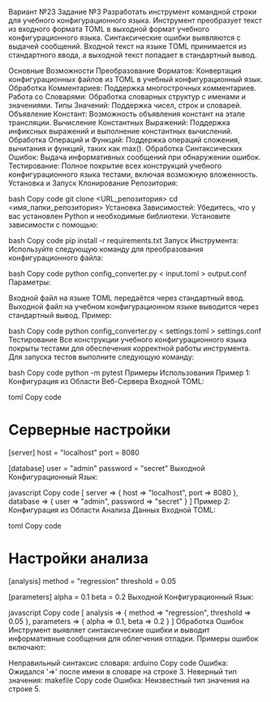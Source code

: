 Вариант №23
Задание №3
Разработать инструмент командной строки для учебного конфигурационного языка. Инструмент преобразует текст из входного формата TOML в выходной формат учебного конфигурационного языка. Синтаксические ошибки выявляются с выдачей сообщений. Входной текст на языке TOML принимается из стандартного ввода, а выходной текст попадает в стандартный вывод.

Основные Возможности
Преобразование Форматов: Конвертация конфигурационных файлов из TOML в учебный конфигурационный язык.
Обработка Комментариев: Поддержка многострочных комментариев.
Работа со Словарями: Обработка словарных структур с именами и значениями.
Типы Значений: Поддержка чисел, строк и словарей.
Объявление Констант: Возможность объявления констант на этапе трансляции.
Вычисление Константных Выражений: Поддержка инфиксных выражений и выполнение константных вычислений.
Обработка Операций и Функций: Поддержка операций сложения, вычитания и функций, таких как max().
Обработка Синтаксических Ошибок: Выдача информативных сообщений при обнаружении ошибок.
Тестирование: Полное покрытие всех конструкций учебного конфигурационного языка тестами, включая возможную вложенность.
Установка и Запуск
Клонирование Репозитория:

bash
Copy code
git clone <URL_репозитория>
cd <имя_папки_репозитория>
Установка Зависимостей: Убедитесь, что у вас установлен Python и необходимые библиотеки. Установите зависимости с помощью:

bash
Copy code
pip install -r requirements.txt
Запуск Инструмента: Используйте следующую команду для преобразования конфигурационного файла:

bash
Copy code
python config_converter.py < input.toml > output.conf
Параметры:

Входной файл на языке TOML передаётся через стандартный ввод.
Выходной файл на учебном конфигурационном языке выводится через стандартный вывод.
Пример:

bash
Copy code
python config_converter.py < settings.toml > settings.conf
Тестирование
Все конструкции учебного конфигурационного языка покрыты тестами для обеспечения корректной работы инструмента. Для запуска тестов выполните следующую команду:

bash
Copy code
python -m pytest
Примеры Использования
Пример 1: Конфигурация из Области Веб-Сервера
Входной TOML:

toml
Copy code
# Серверные настройки
[server]
host = "localhost"
port = 8080

[database]
user = "admin"
password = "secret"
Выходной Конфигурационный Язык:

javascript
Copy code
[
  server => {
    host => "localhost",
    port => 8080
  },
  database => {
    user => "admin",
    password => "secret"
  }
]
Пример 2: Конфигурация из Области Анализа Данных
Входной TOML:

toml
Copy code
# Настройки анализа
[analysis]
method = "regression"
threshold = 0.05

[parameters]
alpha = 0.1
beta = 0.2
Выходной Конфигурационный Язык:

javascript
Copy code
[
  analysis => {
    method => "regression",
    threshold => 0.05
  },
  parameters => {
    alpha => 0.1,
    beta => 0.2
  }
]
Обработка Ошибок
Инструмент выявляет синтаксические ошибки и выводит информативные сообщения для облегчения отладки. Примеры ошибок включают:

Неправильный синтаксис словаря:
arduino
Copy code
Ошибка: Ожидался '=>' после имени в словаре на строке 3.
Неверный тип значения:
makefile
Copy code
Ошибка: Неизвестный тип значения на строке 5.

